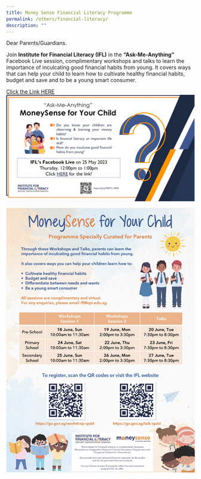 ```yaml
---
title: Money Sense Financial Literacy Programme
permalink: /others/financial-literacy/
description: ""
---
```

Dear Parents/Guardians.

Join **Institute for Financial Literacy (IFL)** in the **“Ask-Me-Anything”** Facebook Live session, complimentary workshops and talks to learn the importance of inculcating good financial habits from young. It covers ways that can help your child to learn how to cultivate healthy financial habits, budget and save and to be a young smart consumer.

[Click the Link HERE](https://www.facebook.com/events/s/ask-me-anything-moneysense-for/762779415289716/?mibextid=Z0UBBX)
![](/images/Others%20Folder%20Images/money%20sense%20facebook%20live.JPG)


![](/images/Others%20Folder%20Images/ms%20workshops%20and%20talks%20june%202023.jpg)